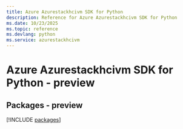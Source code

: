 ```yaml
---
title: Azure Azurestackhcivm SDK for Python
description: Reference for Azure Azurestackhcivm SDK for Python
ms.date: 10/23/2025
ms.topic: reference
ms.devlang: python
ms.service: azurestackhcivm
---
```

# Azure Azurestackhcivm SDK for Python - preview
## Packages - preview
[!INCLUDE [packages](azurestackhcivm-index.md)]